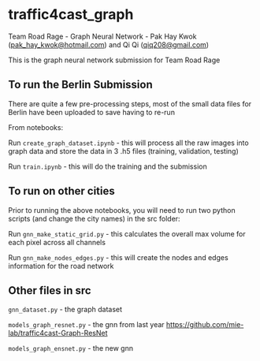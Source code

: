 # traffic4cast_graph
Team Road Rage - Graph Neural Network  - Pak Hay Kwok (pak_hay_kwok@hotmail.com) and Qi Qi (qiq208@gmail.com)

This is the graph neural network submission for Team Road Rage

## To run the Berlin Submission
There are quite a few pre-processing steps, most of the small data files for Berlin have been uploaded to save having to re-run

From notebooks:

Run `create_graph_dataset.ipynb` - this will process all the raw images into graph data and store the data in 3 .h5 files (training, validation, testing)

Run `train.ipynb` - this will do the training and the submission


## To run on other cities 
Prior to running the above notebooks, you will need to run two python scripts (and change the city names) in the src folder:

Run `gnn_make_static_grid.py` - this calculates the overall max volume for each pixel across all channels

Run `gnn_make_nodes_edges.py` - this will create the nodes and edges information for the road network



## Other files in src
`gnn_dataset.py` - the graph dataset

`models_graph_resnet.py` - the gnn from last year https://github.com/mie-lab/traffic4cast-Graph-ResNet

`models_graph_ensnet.py` - the new gnn
